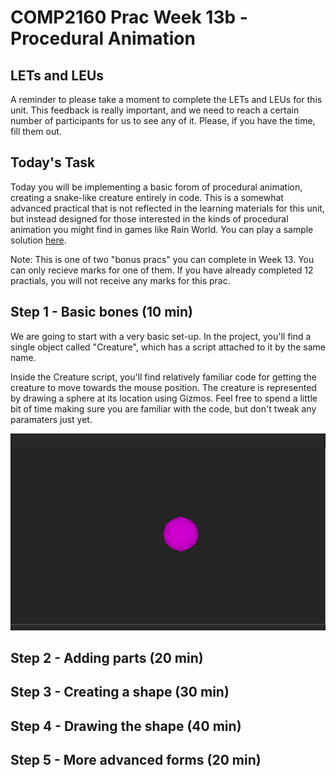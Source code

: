 # COMP2160 Prac Week 13b - Procedural Animation

## LETs and LEUs
A reminder to please take a moment to complete the LETs and LEUs for this unit. This feedback is really important, and we need to reach a certain number of participants for us to see any of it. Please, if you have the time, fill them out.

## Today's Task
Today you will be implementing a basic forom of procedural animation, creating a snake-like creature entirely in code. This is a somewhat advanced practical that is not reflected in the learning materials for this unit, but instead designed for those interested in the kinds of procedural animation you might find in games like Rain World. You can play a sample solution [here](https://uncanny-machines.itch.io/comp2160-week-13a-prac).

Note: This is one of two "bonus pracs" you can complete in Week 13. You can only recieve marks for one of them. If you have already completed 12 practials, you will not receive any marks for this prac.

## Step 1 - Basic bones (10 min)
We are going to start with a very basic set-up. In the project, you'll find a single object called "Creature", which has a script attached to it by the same name.

Inside the Creature script, you'll find relatively familiar code for getting the creature to move towards the mouse position. The creature is represented by drawing a sphere at its location using Gizmos. Feel free to spend a little bit of time making sure you are familiar with the code, but don't tweak any paramaters just yet.

![An image of the project at the start, with just a magenta sphere.](images/projectstart.png)

## Step 2 - Adding parts (20 min)

## Step 3 - Creating a shape (30 min)

## Step 4 - Drawing the shape (40 min)

## Step 5 - More advanced forms (20 min)


